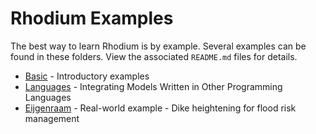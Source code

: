 # Rhodium Examples

The best way to learn Rhodium is by example.  Several examples can be found in
these folders.  View the associated `README.md` files for details.

* [Basic](Basic) - Introductory examples
* [Languages](Languages) - Integrating Models Written in Other Programming Languages
* [Eijgenraam](Eijgenraam) - Real-world example - Dike heightening for flood risk management